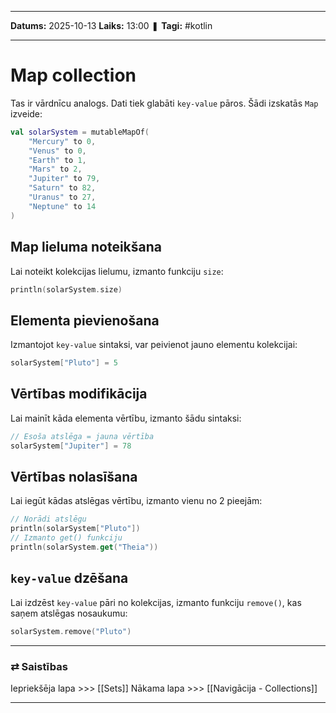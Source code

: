 ___

**Datums:** 2025-10-13
**Laiks:** 13:00
❚ **Tagi:** #kotlin

---
# Map collection

Tas ir vārdnīcu analogs. Dati tiek glabāti `key-value` pāros. Šādi izskatās `Map` izveide:

```kotlin
val solarSystem = mutableMapOf(
    "Mercury" to 0,
    "Venus" to 0,
    "Earth" to 1,
    "Mars" to 2,
    "Jupiter" to 79,
    "Saturn" to 82,
    "Uranus" to 27,
    "Neptune" to 14
)
```

## Map lieluma noteikšana

Lai noteikt kolekcijas lielumu, izmanto funkciju `size`:

```kotlin
println(solarSystem.size)
```

## Elementa pievienošana

Izmantojot `key-value` sintaksi, var peivienot jauno elementu kolekcijai:

```kotlin
solarSystem["Pluto"] = 5
```

## Vērtības modifikācija

Lai mainīt kāda elementa vērtību, izmanto šādu sintaksi:

```kotlin
// Esoša atslēga = jauna vērtība
solarSystem["Jupiter"] = 78
```
## Vērtības nolasīšana

Lai iegūt kādas atslēgas vērtību, izmanto vienu no 2 pieejām:

```kotlin
// Norādi atslēgu
println(solarSystem["Pluto"])
// Izmanto get() funkciju
println(solarSystem.get("Theia"))
```

## `key-value` dzēšana

Lai izdzēst `key-value` pāri no kolekcijas, izmanto funkciju `remove()`, kas saņem atslēgas nosaukumu:

```kotlin
solarSystem.remove("Pluto")
```

---
### ⇄ Saistības

Iepriekšēja lapa >>> [[Sets]]
Nākama lapa >>> [[Navigācija - Collections]]

---